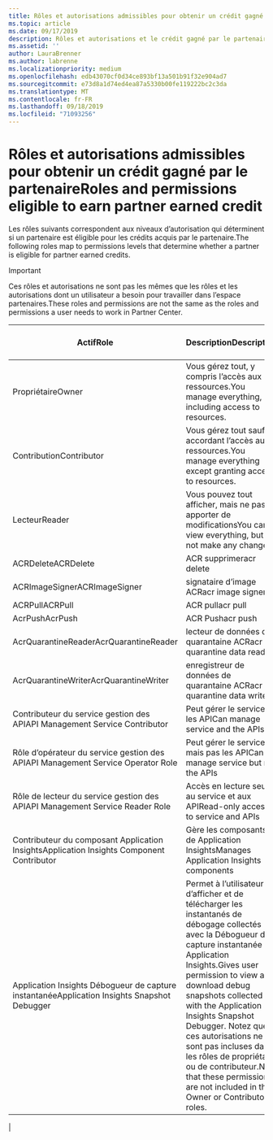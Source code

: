 ```yaml
---
title: Rôles et autorisations admissibles pour obtenir un crédit gagné par le partenaire | Espace partenaires
ms.topic: article
ms.date: 09/17/2019
description: Rôles et autorisations et le crédit gagné par le partenaire
ms.assetid: ''
author: LauraBrenner
ms.author: labrenne
ms.localizationpriority: medium
ms.openlocfilehash: edb43070cf0d34ce893bf13a501b91f32e904ad7
ms.sourcegitcommit: e73d8a1d74ed4ea87a5330b00fe119222bc2c3da
ms.translationtype: MT
ms.contentlocale: fr-FR
ms.lasthandoff: 09/18/2019
ms.locfileid: "71093256"
---
```

# <a name="roles-and-permissions-eligible-to-earn-partner-earned-credit"></a><span data-ttu-id="7a35b-103">Rôles et autorisations admissibles pour obtenir un crédit gagné par le partenaire</span><span class="sxs-lookup"><span data-stu-id="7a35b-103">Roles and permissions eligible to earn partner earned credit</span></span>

<span data-ttu-id="7a35b-104">Les rôles suivants correspondent aux niveaux d’autorisation qui déterminent si un partenaire est éligible pour les crédits acquis par le partenaire.</span><span class="sxs-lookup"><span data-stu-id="7a35b-104">The following roles map to permissions levels that determine whether a partner is eligible for partner earned credits.</span></span>

>[!Important]
><span data-ttu-id="7a35b-105">Ces rôles et autorisations ne sont pas les mêmes que les rôles et les autorisations dont un utilisateur a besoin pour travailler dans l’espace partenaires.</span><span class="sxs-lookup"><span data-stu-id="7a35b-105">These roles and permissions are not the same as the roles and permissions a user needs to work in Partner Center.</span></span>

|<span data-ttu-id="7a35b-106">**Actif**</span><span class="sxs-lookup"><span data-stu-id="7a35b-106">**Role**</span></span>   |<span data-ttu-id="7a35b-107">**Description**</span><span class="sxs-lookup"><span data-stu-id="7a35b-107">**Description**</span></span>   |<span data-ttu-id="7a35b-108">**PEC éligible**</span><span class="sxs-lookup"><span data-stu-id="7a35b-108">**PEC eligible**</span></span>   |
|-----------------|:------------------|:--------------|
|<span data-ttu-id="7a35b-109">Propriétaire</span><span class="sxs-lookup"><span data-stu-id="7a35b-109">Owner</span></span>  |<span data-ttu-id="7a35b-110">Vous gérez tout, y compris l’accès aux ressources.</span><span class="sxs-lookup"><span data-stu-id="7a35b-110">You manage everything, including access to resources.</span></span>|<span data-ttu-id="7a35b-111">Oui</span><span class="sxs-lookup"><span data-stu-id="7a35b-111">Yes</span></span>|
|<span data-ttu-id="7a35b-112">Contribution</span><span class="sxs-lookup"><span data-stu-id="7a35b-112">Contributor</span></span> |<span data-ttu-id="7a35b-113">Vous gérez tout sauf en accordant l’accès aux ressources.</span><span class="sxs-lookup"><span data-stu-id="7a35b-113">You manage everything except granting access to resources.</span></span>|<span data-ttu-id="7a35b-114">Oui</span><span class="sxs-lookup"><span data-stu-id="7a35b-114">Yes</span></span>|
|<span data-ttu-id="7a35b-115">Lecteur</span><span class="sxs-lookup"><span data-stu-id="7a35b-115">Reader</span></span>|<span data-ttu-id="7a35b-116">Vous pouvez tout afficher, mais ne pas apporter de modifications</span><span class="sxs-lookup"><span data-stu-id="7a35b-116">You can view everything, but not make any changes</span></span>|<span data-ttu-id="7a35b-117">non</span><span class="sxs-lookup"><span data-stu-id="7a35b-117">No</span></span>|
|<span data-ttu-id="7a35b-118">ACRDelete</span><span class="sxs-lookup"><span data-stu-id="7a35b-118">ACRDelete</span></span>|<span data-ttu-id="7a35b-119">ACR supprimer</span><span class="sxs-lookup"><span data-stu-id="7a35b-119">acr delete</span></span>|<span data-ttu-id="7a35b-120">Oui</span><span class="sxs-lookup"><span data-stu-id="7a35b-120">Yes</span></span>|
|<span data-ttu-id="7a35b-121">ACRImageSigner</span><span class="sxs-lookup"><span data-stu-id="7a35b-121">ACRImageSigner</span></span>|<span data-ttu-id="7a35b-122">signataire d’image ACR</span><span class="sxs-lookup"><span data-stu-id="7a35b-122">acr image signer</span></span>|<span data-ttu-id="7a35b-123">Oui</span><span class="sxs-lookup"><span data-stu-id="7a35b-123">Yes</span></span>|
|<span data-ttu-id="7a35b-124">ACRPull</span><span class="sxs-lookup"><span data-stu-id="7a35b-124">ACRPull</span></span>|<span data-ttu-id="7a35b-125">ACR pull</span><span class="sxs-lookup"><span data-stu-id="7a35b-125">acr pull</span></span>|<span data-ttu-id="7a35b-126">Oui</span><span class="sxs-lookup"><span data-stu-id="7a35b-126">Yes</span></span>|
|<span data-ttu-id="7a35b-127">AcrPush</span><span class="sxs-lookup"><span data-stu-id="7a35b-127">AcrPush</span></span>|<span data-ttu-id="7a35b-128">ACR Push</span><span class="sxs-lookup"><span data-stu-id="7a35b-128">acr push</span></span>|<span data-ttu-id="7a35b-129">Oui</span><span class="sxs-lookup"><span data-stu-id="7a35b-129">Yes</span></span>|
|<span data-ttu-id="7a35b-130">AcrQuarantineReader</span><span class="sxs-lookup"><span data-stu-id="7a35b-130">AcrQuarantineReader</span></span>|<span data-ttu-id="7a35b-131">lecteur de données de quarantaine ACR</span><span class="sxs-lookup"><span data-stu-id="7a35b-131">acr quarantine data reader</span></span>|<span data-ttu-id="7a35b-132">non</span><span class="sxs-lookup"><span data-stu-id="7a35b-132">No</span></span>|
|<span data-ttu-id="7a35b-133">AcrQuarantineWriter</span><span class="sxs-lookup"><span data-stu-id="7a35b-133">AcrQuarantineWriter</span></span>| <span data-ttu-id="7a35b-134">enregistreur de données de quarantaine ACR</span><span class="sxs-lookup"><span data-stu-id="7a35b-134">acr quarantine data writer</span></span>|<span data-ttu-id="7a35b-135">Oui</span><span class="sxs-lookup"><span data-stu-id="7a35b-135">Yes</span></span>|
|<span data-ttu-id="7a35b-136">Contributeur du service gestion des API</span><span class="sxs-lookup"><span data-stu-id="7a35b-136">API Management Service Contributor</span></span>|<span data-ttu-id="7a35b-137">Peut gérer le service et les API</span><span class="sxs-lookup"><span data-stu-id="7a35b-137">Can manage service and the APIs</span></span>|<span data-ttu-id="7a35b-138">Oui</span><span class="sxs-lookup"><span data-stu-id="7a35b-138">Yes</span></span>|
|<span data-ttu-id="7a35b-139">Rôle d’opérateur du service gestion des API</span><span class="sxs-lookup"><span data-stu-id="7a35b-139">API Management Service Operator Role</span></span>|<span data-ttu-id="7a35b-140">Peut gérer le service, mais pas les API</span><span class="sxs-lookup"><span data-stu-id="7a35b-140">Can manage service but not the APIs</span></span>|<span data-ttu-id="7a35b-141">Oui</span><span class="sxs-lookup"><span data-stu-id="7a35b-141">Yes</span></span>|
|<span data-ttu-id="7a35b-142">Rôle de lecteur du service gestion des API</span><span class="sxs-lookup"><span data-stu-id="7a35b-142">API Management Service Reader Role</span></span>|<span data-ttu-id="7a35b-143">Accès en lecture seule au service et aux API</span><span class="sxs-lookup"><span data-stu-id="7a35b-143">Read-only access to service and APIs</span></span>|<span data-ttu-id="7a35b-144">non</span><span class="sxs-lookup"><span data-stu-id="7a35b-144">No</span></span>|
|<span data-ttu-id="7a35b-145">Contributeur du composant Application Insights</span><span class="sxs-lookup"><span data-stu-id="7a35b-145">Application Insights Component Contributor</span></span>|<span data-ttu-id="7a35b-146">Gère les composants de Application Insights</span><span class="sxs-lookup"><span data-stu-id="7a35b-146">Manages Application Insights components</span></span>|<span data-ttu-id="7a35b-147">Oui</span><span class="sxs-lookup"><span data-stu-id="7a35b-147">Yes</span></span>|
|<span data-ttu-id="7a35b-148">Application Insights Débogueur de capture instantanée</span><span class="sxs-lookup"><span data-stu-id="7a35b-148">Application Insights Snapshot Debugger</span></span>|<span data-ttu-id="7a35b-149">Permet à l’utilisateur d’afficher et de télécharger les instantanés de débogage collectés avec la Débogueur de capture instantanée Application Insights.</span><span class="sxs-lookup"><span data-stu-id="7a35b-149">Gives user permission to view and download debug snapshots collected with the Application Insights Snapshot Debugger.</span></span> <span data-ttu-id="7a35b-150">Notez que ces autorisations ne sont pas incluses dans les rôles de propriétaire ou de contributeur.</span><span class="sxs-lookup"><span data-stu-id="7a35b-150">Note that these permissions are not included in the Owner or Contributor roles.</span></span>|<span data-ttu-id="7a35b-151">Oui</span><span class="sxs-lookup"><span data-stu-id="7a35b-151">Yes</span></span>|
|